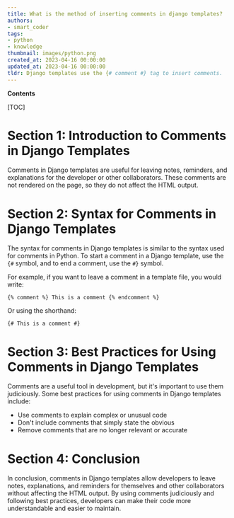 ```yaml
---
title: What is the method of inserting comments in django templates?
authors:
- smart_coder
tags:
- python
- knowledge
thumbnail: images/python.png
created_at: 2023-04-16 00:00:00
updated_at: 2023-04-16 00:00:00
tldr: Django templates use the {# comment #} tag to insert comments.
---
```


**Contents**

[TOC]

# Section 1: Introduction to Comments in Django Templates

Comments in Django templates are useful for leaving notes, reminders, and explanations for the developer or other collaborators. These comments are not rendered on the page, so they do not affect the HTML output.


# Section 2: Syntax for Comments in Django Templates

The syntax for comments in Django templates is similar to the syntax used for comments in Python. To start a comment in a Django template, use the `{#` symbol, and to end a comment, use the `#}` symbol. 

For example, if you want to leave a comment in a template file, you would write:

```
{% comment %} This is a comment {% endcomment %}
```

Or using the shorthand:

```
{# This is a comment #}
```


# Section 3: Best Practices for Using Comments in Django Templates

Comments are a useful tool in development, but it's important to use them judiciously. Some best practices for using comments in Django templates include:

- Use comments to explain complex or unusual code
- Don't include comments that simply state the obvious
- Remove comments that are no longer relevant or accurate


# Section 4: Conclusion

In conclusion, comments in Django templates allow developers to leave notes, explanations, and reminders for themselves and other collaborators without affecting the HTML output. By using comments judiciously and following best practices, developers can make their code more understandable and easier to maintain.
